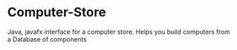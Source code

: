 # Computer-Store
Java, javafx interface for a computer store. Helps you build computers from a Database of components
